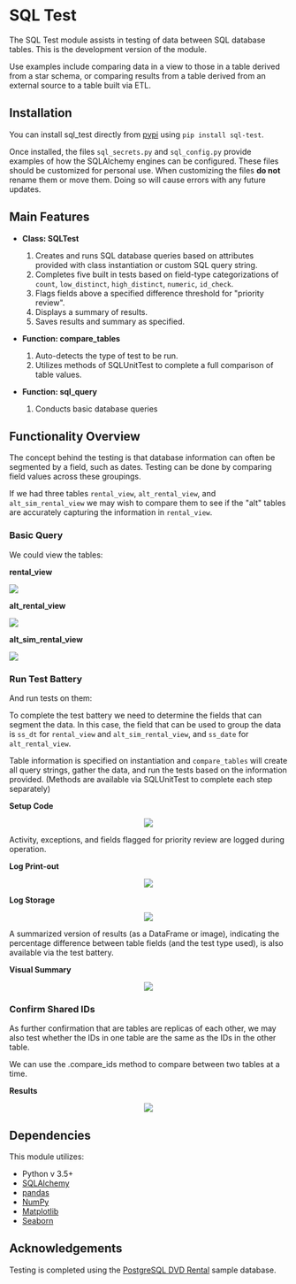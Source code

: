 # SQL Test

The SQL Test module assists in testing of data between SQL database tables. This is the development version of the module.

Use examples include comparing data in a view to those in a table derived from a star schema, or comparing results from a table derived from an external source to a table built via ETL.

## Installation
You can install sql_test directly from [pypi](https://pypi.org/project/sql-test/) using `pip install sql-test`.

Once installed, the files `sql_secrets.py` and `sql_config.py` provide examples of how the SQLAlchemy engines can be configured. These files should be customized for personal use. When customizing the files **do not** rename them or move them. Doing so will cause errors with any future updates.

## Main Features

- **Class: SQLTest**
    1. Creates and runs SQL database queries based on attributes provided with class instantiation or custom SQL query string.
    2. Completes five built in tests based on field-type categorizations of `count`, `low_distinct`, `high_distinct`, `numeric`, `id_check`.
    3. Flags fields above a specified difference threshold for "priority review".
    4. Displays a summary of results.
    5. Saves results and summary as specified.

- **Function: compare_tables**
    1. Auto-detects the type of test to be run.
    2. Utilizes methods of SQLUnitTest to complete a full comparison of table values.

- **Function: sql_query**
    1. Conducts basic database queries


## Functionality Overview
The concept behind the testing is that database information can often be segmented by a field, such as dates. Testing can be done by comparing field values across these groupings.

If we had three tables `rental_view`, `alt_rental_view`, and `alt_sim_rental_view` we may wish to compare them to see if the "alt" tables are accurately capturing the information in `rental_view`.

### Basic Query
We could view the tables:

**rental_view**

<p align="left">
  <img src="https://raw.githubusercontent.com/rebeccaebarnes/sql_analysis/master/img/rental_view.PNG">
</p>

**alt_rental_view**

<p align="left">
  <img src="https://raw.githubusercontent.com/rebeccaebarnes/sql_analysis/master/img/alt_rental_view.PNG">
</p>

**alt_sim_rental_view**

<p align="left">
  <img src="https://raw.githubusercontent.com/rebeccaebarnes/sql_analysis/master/img/alt_sim_rental_view.PNG">
</p>

### Run Test Battery
And run tests on them:

To complete the test battery we need to determine the fields that can segment the data. In this case, the field that can be used to group the data is `ss_dt` for `rental_view` and `alt_sim_rental_view`, and `ss_date` for `alt_rental_view`.

Table information is specified on instantiation and `compare_tables` will create all query strings, gather the data, and run the tests based on the information provided. (Methods are available via SQLUnitTest to complete each step separately)

**Setup Code**
<p align="center">
  <img src="https://raw.githubusercontent.com/rebeccaebarnes/sql_analysis/master/img/compare_tables_code.PNG">
</p>

Activity, exceptions, and fields flagged for priority review are logged during operation.

**Log Print-out**
<p align="center">
  <img src="https://raw.githubusercontent.com/rebeccaebarnes/sql_analysis/master/img/log.PNG">
</p>

**Log Storage**
<p align="center">
  <img src="https://raw.githubusercontent.com/rebeccaebarnes/sql_analysis/master/img/log_storage.PNG">
</p>

A summarized version of results (as a DataFrame or image), indicating the percentage difference between table fields (and the test type used), is also available via the test battery.

**Visual Summary**
<p align="center">
  <img src="https://raw.githubusercontent.com/rebeccaebarnes/sql_analysis/master/img/results.png">
</p>

### Confirm Shared IDs
As further confirmation that are tables are replicas of each other, we may also test whether the IDs in one table are the same as the IDs in the other table.

We can use the .compare_ids method to compare between two tables at a time.

**Results**
<p align="center">
  <img src="https://raw.githubusercontent.com/rebeccaebarnes/sql_analysis/master/img/compare_ids.PNG">
</p>


## Dependencies
This module utilizes:
- Python v 3.5+
- [SQLAlchemy](https://www.sqlalchemy.org/)
- [pandas](https://pandas.pydata.org/)
- [NumPy](https://numpy.org/)
- [Matplotlib](https://matplotlib.org/)
- [Seaborn](https://seaborn.pydata.org/)

## Acknowledgements
Testing is completed using the [PostgreSQL DVD Rental](http://www.postgresqltutorial.com/postgresql-sample-database/) sample database.
